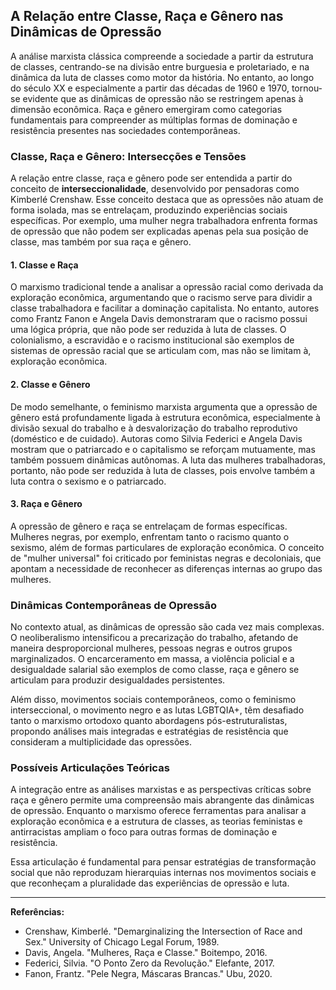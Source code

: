 
## A Relação entre Classe, Raça e Gênero nas Dinâmicas de Opressão

A análise marxista clássica compreende a sociedade a partir da estrutura de classes, centrando-se na divisão entre burguesia e proletariado, e na dinâmica da luta de classes como motor da história. No entanto, ao longo do século XX e especialmente a partir das décadas de 1960 e 1970, tornou-se evidente que as dinâmicas de opressão não se restringem apenas à dimensão econômica. Raça e gênero emergiram como categorias fundamentais para compreender as múltiplas formas de dominação e resistência presentes nas sociedades contemporâneas.

### Classe, Raça e Gênero: Intersecções e Tensões

A relação entre classe, raça e gênero pode ser entendida a partir do conceito de **interseccionalidade**, desenvolvido por pensadoras como Kimberlé Crenshaw. Esse conceito destaca que as opressões não atuam de forma isolada, mas se entrelaçam, produzindo experiências sociais específicas. Por exemplo, uma mulher negra trabalhadora enfrenta formas de opressão que não podem ser explicadas apenas pela sua posição de classe, mas também por sua raça e gênero.

#### 1. **Classe e Raça**

O marxismo tradicional tende a analisar a opressão racial como derivada da exploração econômica, argumentando que o racismo serve para dividir a classe trabalhadora e facilitar a dominação capitalista. No entanto, autores como Frantz Fanon e Angela Davis demonstraram que o racismo possui uma lógica própria, que não pode ser reduzida à luta de classes. O colonialismo, a escravidão e o racismo institucional são exemplos de sistemas de opressão racial que se articulam com, mas não se limitam à, exploração econômica.

#### 2. **Classe e Gênero**

De modo semelhante, o feminismo marxista argumenta que a opressão de gênero está profundamente ligada à estrutura econômica, especialmente à divisão sexual do trabalho e à desvalorização do trabalho reprodutivo (doméstico e de cuidado). Autoras como Silvia Federici e Angela Davis mostram que o patriarcado e o capitalismo se reforçam mutuamente, mas também possuem dinâmicas autônomas. A luta das mulheres trabalhadoras, portanto, não pode ser reduzida à luta de classes, pois envolve também a luta contra o sexismo e o patriarcado.

#### 3. **Raça e Gênero**

A opressão de gênero e raça se entrelaçam de formas específicas. Mulheres negras, por exemplo, enfrentam tanto o racismo quanto o sexismo, além de formas particulares de exploração econômica. O conceito de "mulher universal" foi criticado por feministas negras e decoloniais, que apontam a necessidade de reconhecer as diferenças internas ao grupo das mulheres.

### Dinâmicas Contemporâneas de Opressão

No contexto atual, as dinâmicas de opressão são cada vez mais complexas. O neoliberalismo intensificou a precarização do trabalho, afetando de maneira desproporcional mulheres, pessoas negras e outros grupos marginalizados. O encarceramento em massa, a violência policial e a desigualdade salarial são exemplos de como classe, raça e gênero se articulam para produzir desigualdades persistentes.

Além disso, movimentos sociais contemporâneos, como o feminismo interseccional, o movimento negro e as lutas LGBTQIA+, têm desafiado tanto o marxismo ortodoxo quanto abordagens pós-estruturalistas, propondo análises mais integradas e estratégias de resistência que consideram a multiplicidade das opressões.

### Possíveis Articulações Teóricas

A integração entre as análises marxistas e as perspectivas críticas sobre raça e gênero permite uma compreensão mais abrangente das dinâmicas de opressão. Enquanto o marxismo oferece ferramentas para analisar a exploração econômica e a estrutura de classes, as teorias feministas e antirracistas ampliam o foco para outras formas de dominação e resistência.

Essa articulação é fundamental para pensar estratégias de transformação social que não reproduzam hierarquias internas nos movimentos sociais e que reconheçam a pluralidade das experiências de opressão e luta.

___

**Referências:**

- Crenshaw, Kimberlé. "Demarginalizing the Intersection of Race and Sex." University of Chicago Legal Forum, 1989.
- Davis, Angela. "Mulheres, Raça e Classe." Boitempo, 2016.
- Federici, Silvia. "O Ponto Zero da Revolução." Elefante, 2017.
- Fanon, Frantz. "Pele Negra, Máscaras Brancas." Ubu, 2020.
```

